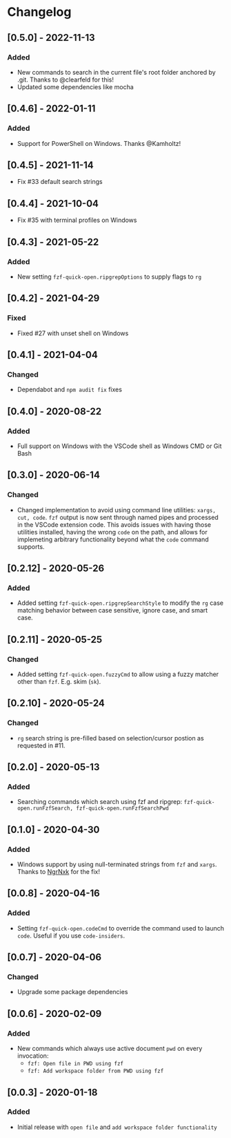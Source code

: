 # Changelog

## [0.5.0] - 2022-11-13

### Added

- New commands to search in the current file's root folder anchored by .git. Thanks to @clearfeld for this!
- Updated some dependencies like mocha

## [0.4.6] - 2022-01-11

### Added

- Support for PowerShell on Windows. Thanks @Kamholtz!

## [0.4.5] - 2021-11-14

- Fix #33 default search strings
## [0.4.4] - 2021-10-04

- Fix #35 with terminal profiles on Windows
## [0.4.3] - 2021-05-22

### Added

- New setting `fzf-quick-open.ripgrepOptions` to supply flags to `rg`

## [0.4.2] - 2021-04-29

### Fixed

- Fixed #27 with unset shell on Windows

## [0.4.1] - 2021-04-04

### Changed

- Dependabot and `npm audit fix` fixes

## [0.4.0] - 2020-08-22

### Added

- Full support on Windows with the VSCode shell as Windows CMD or Git Bash

## [0.3.0] - 2020-06-14

### Changed

- Changed implementation to avoid using command line utilities: `xargs, cut, code`. `fzf` output is now sent through named pipes and processed in the VSCode extension code. This avoids issues with having those utilities installed, having the wrong `code` on the path, and allows for implemeting arbitrary functionality beyond what the `code` command supports.

## [0.2.12] - 2020-05-26

### Added

- Added setting `fzf-quick-open.ripgrepSearchStyle` to modify the `rg` case matching behavior between case sensitive, ignore case, and smart case.

## [0.2.11] - 2020-05-25

### Changed

- Added setting `fzf-quick-open.fuzzyCmd` to allow using a fuzzy matcher other than `fzf`. E.g. skim (`sk`).

## [0.2.10] - 2020-05-24

### Changed

- `rg` search string is pre-filled based on selection/cursor postion as requested in #11.

## [0.2.0] - 2020-05-13

### Added

- Searching commands which search using fzf and ripgrep: `fzf-quick-open.runFzfSearch, fzf-quick-open.runFzfSearchPwd`

## [0.1.0] - 2020-04-30

### Added

- Windows support by using null-terminated strings from `fzf` and `xargs`. Thanks to [NgrNxk](https://github.com/NgrNxk) for the fix!

## [0.0.8] - 2020-04-16

### Added

- Setting `fzf-quick-open.codeCmd` to override the command used to launch `code`. Useful if you use `code-insiders`.

## [0.0.7] - 2020-04-06

### Changed

- Upgrade some package dependencies

## [0.0.6] - 2020-02-09

### Added

- New commands which always use active document `pwd` on every invocation:
  - `fzf: Open file in PWD using fzf`
  - `fzf: Add workspace folder from PWD using fzf`

## [0.0.3] - 2020-01-18

### Added

- Initial release with `open file` and `add workspace folder functionality`
